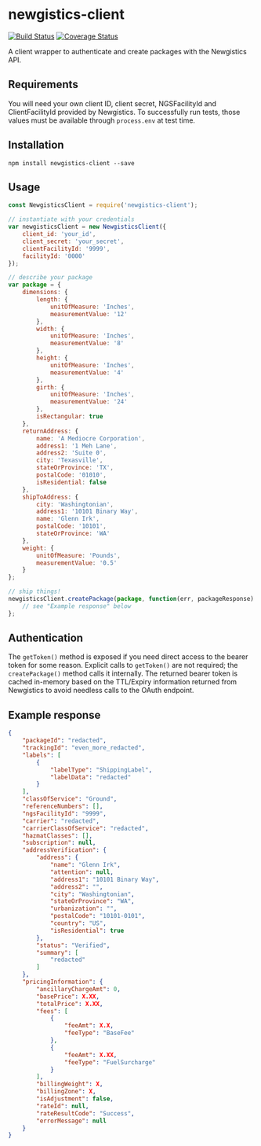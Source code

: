 # newgistics-client

[![Build Status](https://travis-ci.org/mediocre/newgistics-client.svg?branch=master)](https://travis-ci.org/mediocre/newgistics-client)
[![Coverage Status](https://coveralls.io/repos/github/mediocre/newgistics-client/badge.svg?branch=master)](https://coveralls.io/github/mediocre/newgistics-client?branch=master)

A client wrapper to authenticate and create packages with the Newgistics API.

## Requirements

You will need your own client ID, client secret, NGSFacilityId and ClientFacilityId provided by Newgistics. To successfully run tests, those values must be available through `process.env` at test time.

## Installation

    npm install newgistics-client --save

## Usage

```javascript
const NewgisticsClient = require('newgistics-client');

// instantiate with your credentials
var newgisticsClient = new NewgisticsClient({
    client_id: 'your_id',
    client_secret: 'your_secret',
    clientFacilityId: '9999',
    facilityId: '0000'
});

// describe your package
var package = {
    dimensions: {
        length: {
            unitOfMeasure: 'Inches',
            measurementValue: '12'
        },
        width: {
            unitOfMeasure: 'Inches',
            measurementValue: '8'
        },
        height: {
            unitOfMeasure: 'Inches',
            measurementValue: '4'
        },
        girth: {
            unitOfMeasure: 'Inches',
            measurementValue: '24'
        },
        isRectangular: true
    },
    returnAddress: {
        name: 'A Mediocre Corporation',
        address1: '1 Meh Lane',
        address2: 'Suite 0',
        city: 'Texasville',
        stateOrProvince: 'TX',
        postalCode: '01010',
        isResidential: false
    },
    shipToAddress: {
        city: 'Washingtonian',
        address1: '10101 Binary Way',
        name: 'Glenn Irk',
        postalCode: '10101',
        stateOrProvince: 'WA'
    },
    weight: {
        unitOfMeasure: 'Pounds',
        measurementValue: '0.5'
    }
};

// ship things!
newgisticsClient.createPackage(package, function(err, packageResponse) {
    // see "Example response" below
};
```

## Authentication

The `getToken()` method is exposed if you need direct access to the bearer token for some reason. Explicit calls to `getToken()` are not required; the `createPackage()` method calls it internally. The returned bearer token is cached in-memory based on the TTL/Expiry information returned from Newgistics to avoid needless calls to the OAuth endpoint.

## Example response
```json
{
    "packageId": "redacted",
    "trackingId": "even_more_redacted",
    "labels": [
        {
            "labelType": "ShippingLabel",
            "labelData": "redacted"
        }
    ],
    "classOfService": "Ground",
    "referenceNumbers": [],
    "ngsFacilityId": "9999",
    "carrier": "redacted",
    "carrierClassOfService": "redacted",
    "hazmatClasses": [],
    "subscription": null,
    "addressVerification": {
        "address": {
            "name": "Glenn Irk",
            "attention": null,
            "address1": "10101 Binary Way",
            "address2": "",
            "city": "Washingtonian",
            "stateOrProvince": "WA",
            "urbanization": "",
            "postalCode": "10101-0101",
            "country": "US",
            "isResidential": true
        },
        "status": "Verified",
        "summary": [
            "redacted"
        ]
    },
    "pricingInformation": {
        "ancillaryChargeAmt": 0,
        "basePrice": X.XX,
        "totalPrice": X.XX,
        "fees": [
            {
                "feeAmt": X.X,
                "feeType": "BaseFee"
            },
            {
                "feeAmt": X.XX,
                "feeType": "FuelSurcharge"
            }
        ],
        "billingWeight": X,
        "billingZone": X,
        "isAdjustment": false,
        "rateId": null,
        "rateResultCode": "Success",
        "errorMessage": null
    }
}
```